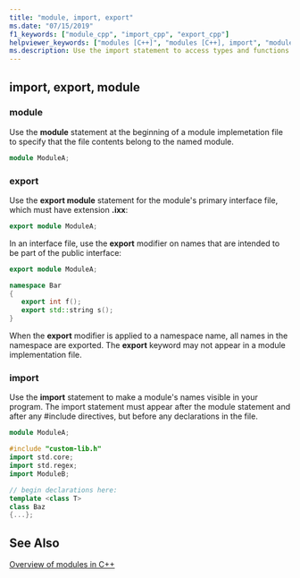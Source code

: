 ```yaml
---
title: "module, import, export"
ms.date: "07/15/2019"
f1_keywords: ["module_cpp", "import_cpp", "export_cpp"]
helpviewer_keywords: ["modules [C++]", "modules [C++], import", "modules [C++], export"]
ms.description: Use the import statement to access types and functions defined in the specified module.
---
```


## import, export, module

### module
Use the **module** statement at the beginning of a module implemetation file to specify that the file contents belong to the named module. 

```cpp
module ModuleA;
```

### export
Use the **export module** statement for the module's primary interface file, which must have extension **.ixx**:

```cpp
export module ModuleA;
```

In an interface file, use the **export** modifier on names that are intended to be part of the public interface:

```cpp
export module ModuleA;

namespace Bar
{
   export int f();
   export std::string s();
}
```

When the **export** modifier is applied to a namespace name, all names in the namespace are exported. The **export** keyword may not appear in a module implementation file.

### import

Use the **import** statement to make a module's names visible in your program. The import statement must appear after the module statement and after any #include directives, but before any declarations in the file.

```cpp
module ModuleA;

#include "custom-lib.h"
import std.core;
import std.regex;
import ModuleB;

// begin declarations here:
template <class T>
class Baz
{...};
```

## See Also
[Overview of modules in C++](modules-cpp.md)
